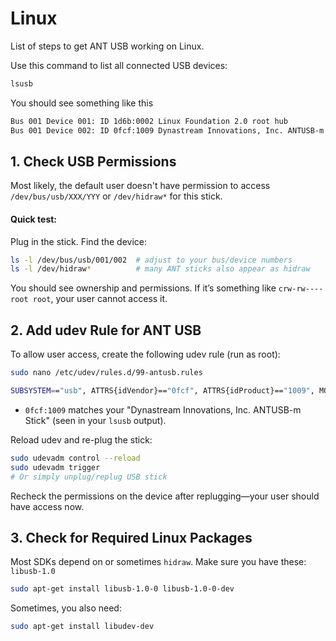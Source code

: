 # Linux

List of steps to get ANT USB working on Linux. 

Use this command to list all connected USB devices:
```sh
lsusb
```

You should see something like this
```bash
Bus 001 Device 001: ID 1d6b:0002 Linux Foundation 2.0 root hub
Bus 001 Device 002: ID 0fcf:1009 Dynastream Innovations, Inc. ANTUSB-m Stick
```

## 1. **Check USB Permissions**
Most likely, the default user doesn't have permission to access `/dev/bus/usb/XXX/YYY` or `/dev/hidraw*` for this stick.
#### Quick test:
Plug in the stick. Find the device:
``` sh
ls -l /dev/bus/usb/001/002  # adjust to your bus/device numbers
ls -l /dev/hidraw*          # many ANT sticks also appear as hidraw
```
You should see ownership and permissions. If it’s something like `crw-rw---- root root`, your user cannot access it.

## 2. **Add udev Rule for ANT USB**
To allow user access, create the following udev rule (run as root):
``` sh
sudo nano /etc/udev/rules.d/99-antusb.rules
```
``` sh
SUBSYSTEM=="usb", ATTRS{idVendor}=="0fcf", ATTRS{idProduct}=="1009", MODE="0666"
```
- `0fcf:1009` matches your "Dynastream Innovations, Inc. ANTUSB-m Stick" (seen in your `lsusb` output).

Reload udev and re-plug the stick:
``` sh
sudo udevadm control --reload
sudo udevadm trigger
# Or simply unplug/replug USB stick
```
Recheck the permissions on the device after replugging—your user should have access now.

## 3. **Check for Required Linux Packages**
Most SDKs depend on or sometimes `hidraw`. Make sure you have these: `libusb-1.0`
``` sh
sudo apt-get install libusb-1.0-0 libusb-1.0-0-dev
```
Sometimes, you also need:
``` sh
sudo apt-get install libudev-dev
```




